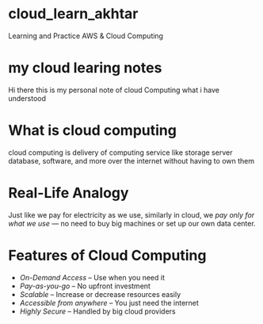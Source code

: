 # cloud_learn_akhtar
Learning and Practice AWS &amp; Cloud Computing

# my cloud learing notes
Hi there 
this is my personal note of cloud Computing what i have understood

# What is cloud computing
cloud computing is delivery of computing service like storage server database, software, and more over the internet without having to own them 

# Real-Life Analogy
Just like we pay for electricity as we use, similarly in cloud, we *pay only for what we use* — no need to buy big machines or set up our own data center.

 # Features of Cloud Computing
- *On-Demand Access* – Use when you need it
- *Pay-as-you-go* – No upfront investment
- *Scalable* – Increase or decrease resources easily
- *Accessible from anywhere* – You just need the internet
- *Highly Secure* – Handled by big cloud providers


